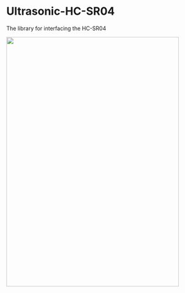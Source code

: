 <h1>Ultrasonic-HC-SR04 </h1>

The library for interfacing the HC-SR04

<img width="450" height="650" src="https://raw.githubusercontent.com/Prabhuelectro/Ultrasonic-HC-SR04/master/image/HC-SR04%20Ultrasonic%20Range%20Measurement%20Module.jpg">
